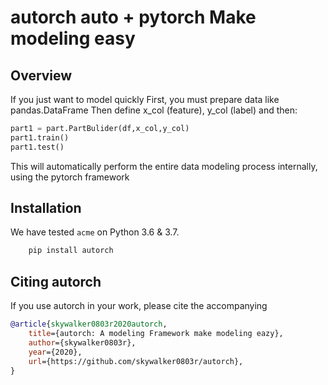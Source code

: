 # autorch auto + pytorch Make modeling easy

## Overview

If you just want to model quickly
First, you must prepare data like pandas.DataFrame
Then define x_col (feature), y_col (label) and then:

```python
part1 = part.PartBulider(df,x_col,y_col)
part1.train()
part1.test()
```

This will automatically perform the entire data modeling process internally, using the pytorch framework

## Installation

We have tested `acme` on Python 3.6 & 3.7.

```bash
    pip install autorch
```

## Citing autorch

If you use autorch in your work, please cite the accompanying

```bibtex
@article{skywalker0803r2020autorch,
    title={autorch: A modeling Framework make modeling eazy},
    author={skywalker0803r},
    year={2020},
    url={https://github.com/skywalker0803r/autorch},
}
```
